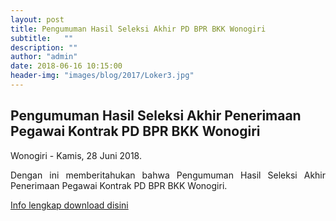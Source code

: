 ```yaml
---
layout: post
title: Pengumuman Hasil Seleksi Akhir PD BPR BKK Wonogiri
subtitle:   ""
description: ""
author: "admin"
date: 2018-06-16 10:15:00
header-img: "images/blog/2017/Loker3.jpg"
---
```



## Pengumuman Hasil Seleksi Akhir Penerimaan Pegawai Kontrak  PD BPR BKK Wonogiri
<div style="text-align: justify;">Wonogiri - Kamis, 28 Juni 2018.
 
Dengan ini memberitahukan bahwa Pengumuman Hasil Seleksi Akhir Penerimaan Pegawai Kontrak  PD BPR BKK Wonogiri.</div>
[Info lengkap download disini](/publikasi/Loker/hasil_akhir.pdf)
